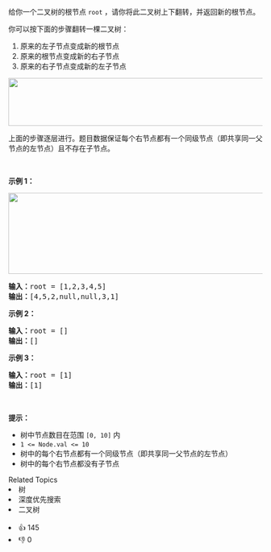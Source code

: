 <p>给你一个二叉树的根节点 <code>root</code> ，请你将此二叉树上下翻转，并返回新的根节点。</p>

<p>你可以按下面的步骤翻转一棵二叉树：</p>

<ol> 
 <li>原来的左子节点变成新的根节点</li> 
 <li>原来的根节点变成新的右子节点</li> 
 <li>原来的右子节点变成新的左子节点</li> 
</ol> 
<img alt="" src="https://assets.leetcode.com/uploads/2020/08/29/main.jpg" style="width: 600px; height: 95px;" /> 
<p>上面的步骤逐层进行。题目数据保证每个右节点都有一个同级节点（即共享同一父节点的左节点）且不存在子节点。</p>

<p>&nbsp;</p>

<p><strong>示例 1：</strong></p> 
<img alt="" src="https://assets.leetcode.com/uploads/2020/08/29/updown.jpg" style="width: 800px; height: 161px;" /> 
<pre>
<strong>输入：</strong>root = [1,2,3,4,5]
<strong>输出：</strong>[4,5,2,null,null,3,1]
</pre>

<p><strong>示例 2：</strong></p>

<pre>
<strong>输入：</strong>root = []
<strong>输出：</strong>[]
</pre>

<p><strong>示例 3：</strong></p>

<pre>
<strong>输入：</strong>root = [1]
<strong>输出：</strong>[1]
</pre>

<p>&nbsp;</p>

<p><strong>提示：</strong></p>

<ul> 
 <li>树中节点数目在范围 <code>[0, 10]</code> 内</li> 
 <li><code>1 &lt;= Node.val &lt;= 10</code></li> 
 <li>树中的每个右节点都有一个同级节点（即共享同一父节点的左节点）</li> 
 <li>树中的每个右节点都没有子节点</li> 
</ul>

<div><div>Related Topics</div><div><li>树</li><li>深度优先搜索</li><li>二叉树</li></div></div><br><div><li>👍 145</li><li>👎 0</li></div>